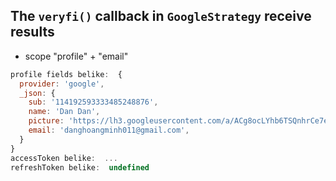 ## The `veryfi()` callback in `GoogleStrategy` receive results

- scope "profile" + "email"

```js
profile fields belike:  {
  provider: 'google',
  _json: {
    sub: '114192593333485248876',
    name: 'Dan Dan',
    picture: 'https://lh3.googleusercontent.com/a/ACg8ocLYhb6TSQnhrCe7egFS5fZMeRkWUIwJ7wM8cWWZzHbcVGfj_A=s96-c',
    email: 'danghoangminh011@gmail.com',
  }
}
accessToken belike:  ...
refreshToken belike:  undefined
```
